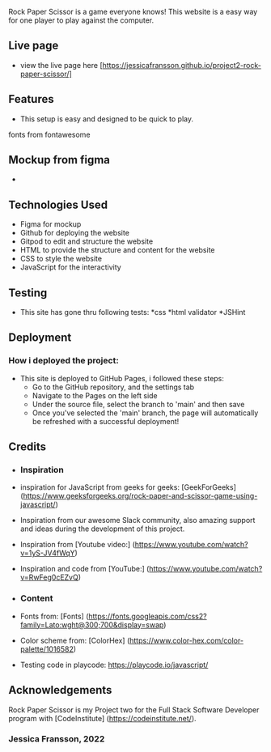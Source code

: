 Rock Paper Scissor is a game everyone knows! This website is a easy way for one player to play against the computer.

## Live page
* view the live page here [https://jessicafransson.github.io/project2-rock-paper-scissor/] 

## Features
* This setup is easy and designed to be quick to play.

fonts from fontawesome 

## Mockup from figma 
* 

## Technologies Used
* Figma for mockup
* Github for deploying the website
* Gitpod to edit and structure the website
* HTML to provide the structure and content for the website
* CSS to style the website
* JavaScript for the interactivity 

## Testing 

* This site has gone thru following tests:
    *css
    *html validator
    *JSHint 


## Deployment

### How i deployed the project:
* This site is deployed to GitHub Pages, i followed these steps:
    * Go to the GitHub repository, and the settings tab
    * Navigate to the Pages on the left side
    * Under the source file, select the branch to 'main' and then save
    * Once you've selected the 'main' branch, the page will automatically be refreshed with a successful deployment!

## Credits

* ### Inspiration
* inspiration for JavaScript from geeks for geeks: [GeekForGeeks] (https://www.geeksforgeeks.org/rock-paper-and-scissor-game-using-javascript/)
* Inspiration from our awesome Slack community, also amazing support and ideas during the development of this project.
* Inspiration from [Youtube video:] (https://www.youtube.com/watch?v=1yS-JV4fWqY)
* Inspiration and code from [YouTube:] (https://www.youtube.com/watch?v=RwFeg0cEZvQ)


* ### Content
* Fonts from: [Fonts] (https://fonts.googleapis.com/css2?family=Lato:wght@300;700&display=swap)
* Color scheme from: [ColorHex] (https://www.color-hex.com/color-palette/1016582)

* Testing code in playcode: https://playcode.io/javascript/

## Acknowledgements
Rock Paper Scissor is my Project two for the Full Stack Software Developer program with [CodeInstitute] (https://codeinstitute.net/). 

### **Jessica Fransson, 2022**
